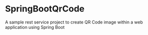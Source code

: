 # SpringBootQrCode
A sample rest service project to create QR Code image within a web application using Spring Boot 